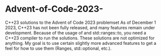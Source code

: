 # Advent-of-Code-2023-
C++23 solutions to the Advent of Code 2023 problemset
As of December 1 2023, C++23 has not been fully released, and many features remain under development. Because of the usage of <print> and std::ranges::to, you need a C++23 compiler to run the solutions.
These solutions are not optimized for anything. My goal is to use certain slightly more advanced features to get a feel for how to use them (Ranges, std::optional, etc.).
